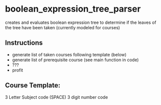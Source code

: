 # boolean_expression_tree_parser
creates and evaluates boolean expression tree to determine if the leaves of the tree have been taken 
(currently modeled for courses)

## Instructions
* generate list of taken courses following template (below)
* generate list of prerequisite course (see main function in code)
* ???
* profit

## Course Template:
3 Letter Subject code (SPACE) 3 digit number code

